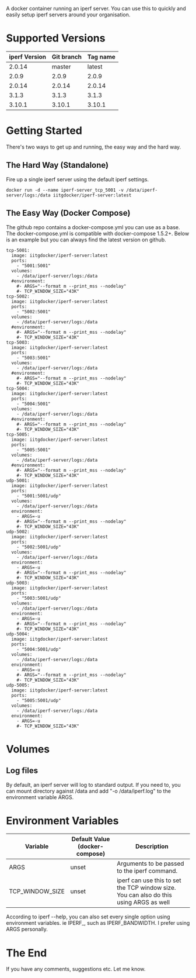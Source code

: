 A docker container running an iperf server. You can use this to quickly and easily setup iperf servers around your organisation.

# Supported Versions

iperf Version | Git branch | Tag name
--------------| ---------- |---------
2.0.14        | master     | latest
2.0.9         | 2.0.9      | 2.0.9
2.0.14        | 2.0.14     | 2.0.14
3.1.3         | 3.1.3      | 3.1.3
3.10.1        | 3.10.1      | 3.10.1

# Getting Started

There's two ways to get up and running, the easy way and the hard way.

## The Hard Way (Standalone)

Fire up a single iperf server using the default iperf settings.

```
docker run -d --name iperf-server_tcp_5001 -v /data/iperf-server/logs:/data iitgdocker/iperf-server:latest
```

## The Easy Way (Docker Compose)

The github repo contains a docker-compose.yml you can use as a base. The docker-compose.yml is compatible with docker-compose 1.5.2+. Below is an example but you can always find the latest version on github.

```
tcp-5001:
  image: iitgdocker/iperf-server:latest
  ports:
    - "5001:5001"
  volumes:
    - /data/iperf-server/logs:/data
  #environment:
    #- ARGS="--format m --print_mss --nodelay"
    #- TCP_WINDOW_SIZE="43K"
tcp-5002:
  image: iitgdocker/iperf-server:latest
  ports:
    - "5002:5001"
  volumes:
    - /data/iperf-server/logs:/data
  #environment:
    #- ARGS="--format m --print_mss --nodelay"
    #- TCP_WINDOW_SIZE="43K"
tcp-5003:
  image: iitgdocker/iperf-server:latest
  ports:
    - "5003:5001"
  volumes:
    - /data/iperf-server/logs:/data
  #environment:
    #- ARGS="--format m --print_mss --nodelay"
    #- TCP_WINDOW_SIZE="43K"
tcp-5004:
  image: iitgdocker/iperf-server:latest
  ports:
    - "5004:5001"
  volumes:
    - /data/iperf-server/logs:/data
  #environment:
    #- ARGS="--format m --print_mss --nodelay"
    #- TCP_WINDOW_SIZE="43K"
tcp-5005:
  image: iitgdocker/iperf-server:latest
  ports:
    - "5005:5001"
  volumes:
    - /data/iperf-server/logs:/data
  #environment:
    #- ARGS="--format m --print_mss --nodelay"
    #- TCP_WINDOW_SIZE="43K"
udp-5001:
  image: iitgdocker/iperf-server:latest
  ports:
    - "5001:5001/udp"
  volumes:
    - /data/iperf-server/logs:/data
  environment:
    - ARGS=-u
    #- ARGS="--format m --print_mss --nodelay"
    #- TCP_WINDOW_SIZE="43K"
udp-5002:
  image: iitgdocker/iperf-server:latest
  ports:
    - "5002:5001/udp"
  volumes:
    - /data/iperf-server/logs:/data
  environment:
    - ARGS=-u
    #- ARGS="--format m --print_mss --nodelay"
    #- TCP_WINDOW_SIZE="43K"
udp-5003:
  image: iitgdocker/iperf-server:latest
  ports:
    - "5003:5001/udp"
  volumes:
    - /data/iperf-server/logs:/data
  environment:
    - ARGS=-u
    #- ARGS="--format m --print_mss --nodelay"
    #- TCP_WINDOW_SIZE="43K"
udp-5004:
  image: iitgdocker/iperf-server:latest
  ports:
    - "5004:5001/udp"
  volumes:
    - /data/iperf-server/logs:/data
  environment:
    - ARGS=-u
    #- ARGS="--format m --print_mss --nodelay"
    #- TCP_WINDOW_SIZE="43K"
udp-5005:
  image: iitgdocker/iperf-server:latest
  ports:
    - "5005:5001/udp"
  volumes:
    - /data/iperf-server/logs:/data
  environment:
    - ARGS=-u
    #- TCP_WINDOW_SIZE="43K"
```

# Volumes

## Log files

By default, an iperf server will log to standard output. If you need to, you can mount directory against /data and add "-o /data/iperf.log" to the environment variable ARGS.

# Environment Variables


Variable                 | Default Value (docker-compose) | Description
------------------------ | ------------------------------ |------------
ARGS                     | unset                          | Arguments to be passed to the iperf command.
TCP_WINDOW_SIZE          | unset                          | iperf can use this to set the TCP window size. You can also do this using ARGS as well

According to iperf --help, you can also set every single option using environment variables. ie IPERF_<long option name>, such as IPERF_BANDWIDTH. I prefer using ARGS personally.

# The End

If you have any comments, suggestions etc. Let me know.
